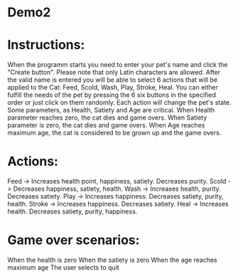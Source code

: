 # Demo2

# Instructions:
When the programm starts you need to enter your pet's name and click the "Create button". Please note that only Latin characters are allowed.
After the valid name is entered you will be able to select 6 actions that will be applied to the Cat: Feed, Scold, Wash, Play, Stroke, Heal. You can either fulfill the needs of the pet by pressing the 6 six buttons in the specified order or just click on them randomly. Each action will change the pet's state.
Some parameters, as Health, Satiety and Age are critical. When Health parameter reaches zero, the cat dies and game overs. When Satiety parameter is zero, the cat dies and game overs. When Age reaches maximum age, the cat is considered to be grown up and the game overs.

# Actions:
Feed -> Increases health point, happiness, satiety. Decreases purity.
Scold -> Decreases happiness, satiety, health.
Wash -> Increases health, purity. Decreases satiety.
Play -> Increases happiness. Decreases satiety, purity, health.
Stroke -> Increases happiness. Decreases satiety.
Heal -> Increases health. Decreases satiety, purity, happiness.

# Game over scenarios:
When the health is zero
When the satiety is zero
When the age reaches maximum age
The user selects to quit
